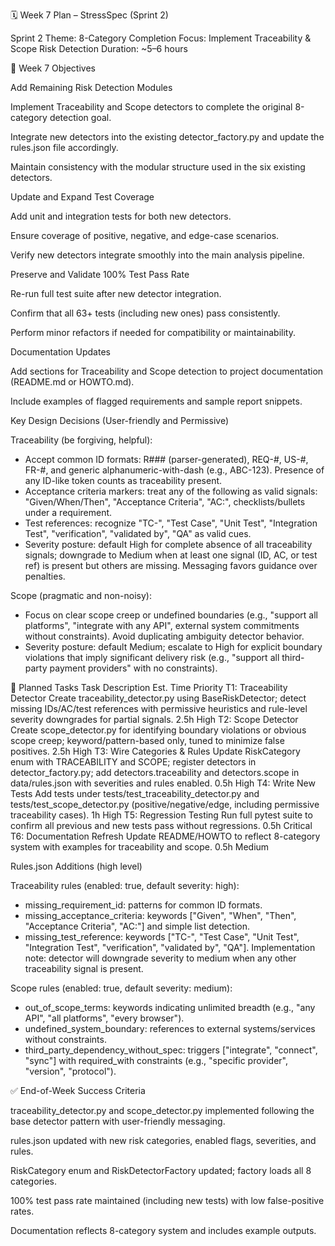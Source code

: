 🗓 Week 7 Plan – StressSpec (Sprint 2)

Sprint 2 Theme: 8-Category Completion
Focus: Implement Traceability & Scope Risk Detection
Duration: ~5–6 hours

🎯 Week 7 Objectives

Add Remaining Risk Detection Modules

Implement Traceability and Scope detectors to complete the original 8-category detection goal.

Integrate new detectors into the existing detector_factory.py and update the rules.json file accordingly.

Maintain consistency with the modular structure used in the six existing detectors.

Update and Expand Test Coverage

Add unit and integration tests for both new detectors.

Ensure coverage of positive, negative, and edge-case scenarios.

Verify new detectors integrate smoothly into the main analysis pipeline.

Preserve and Validate 100% Test Pass Rate

Re-run full test suite after new detector integration.

Confirm that all 63+ tests (including new ones) pass consistently.

Perform minor refactors if needed for compatibility or maintainability.

Documentation Updates

Add sections for Traceability and Scope detection to project documentation (README.md or HOWTO.md).

Include examples of flagged requirements and sample report snippets.

Key Design Decisions (User-friendly and Permissive)

Traceability (be forgiving, helpful):
- Accept common ID formats: R### (parser-generated), REQ-#, US-#, FR-#, and generic alphanumeric-with-dash (e.g., ABC-123). Presence of any ID-like token counts as traceability present.
- Acceptance criteria markers: treat any of the following as valid signals: "Given/When/Then", "Acceptance Criteria", "AC:", checklists/bullets under a requirement.
- Test references: recognize "TC-", "Test Case", "Unit Test", "Integration Test", "verification", "validated by", "QA" as valid cues.
- Severity posture: default High for complete absence of all traceability signals; downgrade to Medium when at least one signal (ID, AC, or test ref) is present but others are missing. Messaging favors guidance over penalties.

Scope (pragmatic and non-noisy):
- Focus on clear scope creep or undefined boundaries (e.g., "support all platforms", "integrate with any API", external system commitments without constraints). Avoid duplicating ambiguity detector behavior.
- Severity posture: default Medium; escalate to High for explicit boundary violations that imply significant delivery risk (e.g., "support all third-party payment providers" with no constraints).

🧩 Planned Tasks
Task	Description	Est. Time	Priority
T1: Traceability Detector	Create traceability_detector.py using BaseRiskDetector; detect missing IDs/AC/test references with permissive heuristics and rule-level severity downgrades for partial signals.	2.5h	High
T2: Scope Detector	Create scope_detector.py for identifying boundary violations or obvious scope creep; keyword/pattern-based only, tuned to minimize false positives.	2.5h	High
T3: Wire Categories & Rules	Update RiskCategory enum with TRACEABILITY and SCOPE; register detectors in detector_factory.py; add detectors.traceability and detectors.scope in data/rules.json with severities and rules enabled.	0.5h	High
T4: Write New Tests	Add tests under tests/test_traceability_detector.py and tests/test_scope_detector.py (positive/negative/edge, including permissive traceability cases).	1h	High
T5: Regression Testing	Run full pytest suite to confirm all previous and new tests pass without regressions.	0.5h	Critical
T6: Documentation Refresh	Update README/HOWTO to reflect 8-category system with examples for traceability and scope.	0.5h	Medium

Rules.json Additions (high level)

Traceability rules (enabled: true, default severity: high):
- missing_requirement_id: patterns for common ID formats.
- missing_acceptance_criteria: keywords ["Given", "When", "Then", "Acceptance Criteria", "AC:"] and simple list detection.
- missing_test_reference: keywords ["TC-", "Test Case", "Unit Test", "Integration Test", "verification", "validated by", "QA"].
Implementation note: detector will downgrade severity to medium when any other traceability signal is present.

Scope rules (enabled: true, default severity: medium):
- out_of_scope_terms: keywords indicating unlimited breadth (e.g., "any API", "all platforms", "every browser").
- undefined_system_boundary: references to external systems/services without constraints.
- third_party_dependency_without_spec: triggers ["integrate", "connect", "sync"] with required_with constraints (e.g., "specific provider", "version", "protocol").

✅ End-of-Week Success Criteria

 traceability_detector.py and scope_detector.py implemented following the base detector pattern with user-friendly messaging.

 rules.json updated with new risk categories, enabled flags, severities, and rules.

 RiskCategory enum and RiskDetectorFactory updated; factory loads all 8 categories.

 100% test pass rate maintained (including new tests) with low false-positive rates.

 Documentation reflects 8-category system and includes example outputs.
